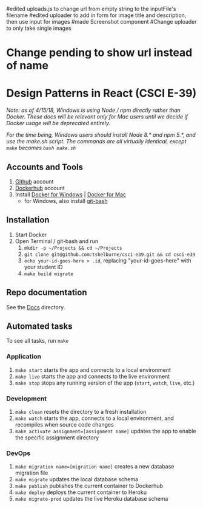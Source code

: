 

#edited uploads.js to change url from empty string to the inputFile's filename
#edited uploader to add in form for image title and description, then use input for images
#made Screenshot component
#Change uploader to only take single images
# Change pending to show url instead of name

# Design Patterns in React (CSCI E-39)

*Note: as of 4/15/18, Windows is using Node / npm directly rather than Docker. These
docs will be relevant only for Mac users until we decide if Docker usage will be
deprecated entirely.*

*For the time being, Windows users should install Node 8.\* and npm 5.\*, and use the
make.sh script. The commands are all virtually identical, except `make` becomes
`bash make.sh`*

## Accounts and Tools

1. [Github](https://github.com/) account
1. [Dockerhub](https://hub.docker.com) account
1. Install [Docker for Windows](https://www.docker.com/docker-windows) | [Docker for Mac](https://www.docker.com/docker-mac)
    - for Windows, also install [git-bash](https://git-for-windows.github.io/)

## Installation

1. Start Docker
1. Open Terminal / git-bash and run
    1. `mkdir -p ~/Projects && cd ~/Projects`
    1. `git clone git@github.com:tshelburne/csci-e39.git && cd csci-e39`
    1. `echo your-id-goes-here > .id`, replacing "your-id-goes-here" with your student ID
    1. `make build migrate`

## Repo documentation

See the [Docs](./docs) directory.

## Automated tasks

To see all tasks, run `make`

### Application

1. `make start` starts the app and connects to a local environment
1. `make live` starts the app and connects to the live environment
1. `make stop` stops any running version of the app (`start`, `watch`, `live`, etc.)

### Development

1. `make clean` resets the directory to a fresh installation
1. `make watch` starts the app, connects to a local environment, and recompiles when source code changes
1. `make activate assignment=[assignment name]` updates the app to enable the specific assignment directory

### DevOps

1. `make migration name=[migration name]` creates a new database migration file
1. `make migrate` updates the local database schema
1. `make publish` publishes the current container to Dockerhub
1. `make deploy` deploys the current container to Heroku
1. `make migrate-prod` updates the live Heroku database schema